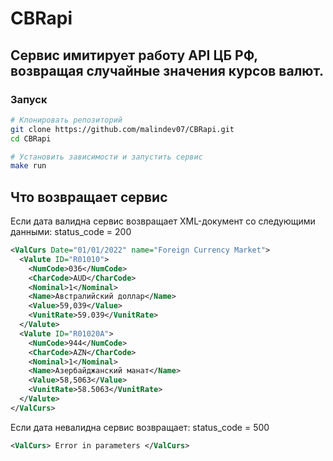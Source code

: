 # CBRapi
## Сервис имитирует работу API ЦБ РФ, возвращая случайные значения курсов валют.


### Запуск

```bash
# Клонировать репозиторий
git clone https://github.com/malindev07/CBRapi.git
cd CBRapi

# Установить зависимости и запустить сервис
make run
```

## Что возвращает сервис

Если дата валидна сервис возвращает XML-документ со следующими данными:
status_code = 200
```xml
<ValCurs Date="01/01/2022" name="Foreign Currency Market">
  <Valute ID="R01010">
    <NumCode>036</NumCode>
    <CharCode>AUD</CharCode>
    <Nominal>1</Nominal>
    <Name>Австралийский доллар</Name>
    <Value>59,039</Value>
    <VunitRate>59.039</VunitRate>
  </Valute>
  <Valute ID="R01020A">
    <NumCode>944</NumCode>
    <CharCode>AZN</CharCode>
    <Nominal>1</Nominal>
    <Name>Азербайджанский манат</Name>
    <Value>58,5063</Value>
    <VunitRate>58.5063</VunitRate>
  </Valute>
</ValCurs>
```
Если дата невалидна сервис возвращает:
status_code = 500
```xml
<ValCurs> Error in parameters </ValCurs>
```
